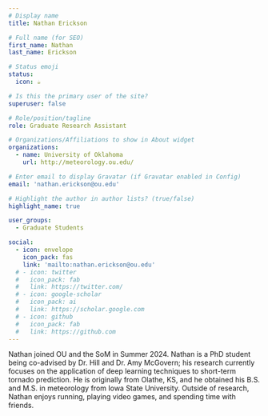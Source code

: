 ```yaml
---
# Display name
title: Nathan Erickson

# Full name (for SEO)
first_name: Nathan
last_name: Erickson

# Status emoji
status:
  icon: ☕️

# Is this the primary user of the site?
superuser: false

# Role/position/tagline
role: Graduate Research Assistant

# Organizations/Affiliations to show in About widget
organizations:
  - name: University of Oklahoma
    url: http://meteorology.ou.edu/

# Enter email to display Gravatar (if Gravatar enabled in Config)
email: 'nathan.erickson@ou.edu'

# Highlight the author in author lists? (true/false)
highlight_name: true

user_groups:
  - Graduate Students

social:
  - icon: envelope
    icon_pack: fas
    link: 'mailto:nathan.erickson@ou.edu'
  # - icon: twitter
  #   icon_pack: fab
  #   link: https://twitter.com/
  # - icon: google-scholar
  #   icon_pack: ai
  #   link: https://scholar.google.com
  # - icon: github
  #   icon_pack: fab
  #   link: https://github.com
---
```


Nathan joined OU and the SoM in Summer 2024. Nathan is a PhD student being co-advised by Dr. Hill and Dr. Amy McGovern; his research currently focuses on the application of deep learning techniques to short-term tornado prediction. He is originally from Olathe, KS, and he obtained his B.S. and M.S. in meteorology from Iowa State University. Outside of research, Nathan enjoys running, playing video games, and spending time with friends.